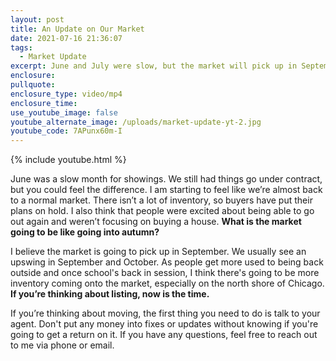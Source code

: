 ```yaml
---
layout: post
title: An Update on Our Market
date: 2021-07-16 21:36:07
tags:
  - Market Update
excerpt: June and July were slow, but the market will pick up in September.
enclosure:
pullquote:
enclosure_type: video/mp4
enclosure_time:
use_youtube_image: false
youtube_alternate_image: /uploads/market-update-yt-2.jpg
youtube_code: 7APunx60m-I
---
```

{% include youtube.html %}

June was a slow month for showings. We still had things go under contract, but you could feel the difference. I am starting to feel like we’re almost back to a normal market. There isn’t a lot of inventory, so buyers have put their plans on hold. I also think that people were excited about being able to go out again and weren’t focusing on buying a house. **What is the market going to be like going into autumn?**

I believe the market is going to pick up in September. We usually see an upswing in September and October. As people get more used to being back outside and once school's back in session, I think there's going to be more inventory coming onto the market, especially on the north shore of Chicago. **If you’re thinking about listing, now is the time.**

If you’re thinking about moving, the first thing you need to do is talk to your agent. Don't put any money into fixes or updates without knowing if you're going to get a return on it. If you have any questions, feel free to reach out to me via phone or email.
